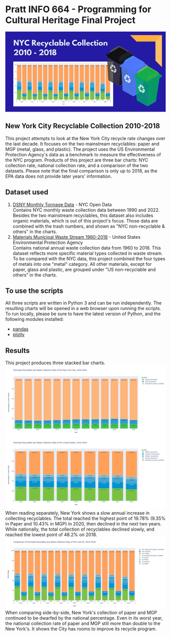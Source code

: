 # Pratt INFO 664 - Programming for Cultural Heritage Final Project
<img src="https://github.com/sunniw/NYCrecycle/blob/e5a0271c1d5796302f6eef6805c104f78d6893ca/banner.png" alt="New York City Recyclable Collection 2010 - 2018">

## New York City Recyclable Collection 2010-2018
This project attempts to look at the New York City recycle rate changes over the last decade. It focuses on the two mainstream recyclables: paper and MGP (metal, glass, and plastic). The project uses the US Environmental Protection Agency's data as a benchmark to measure the effectiveness of the NYC program. Products of this project are three bar charts: NYC collection rate, national collection rate, and a comparison of the two datasets. Please note that the final comparison is only up to 2018, as the EPA data does not provide later years' information.

## Dataset used
1. [DSNY Monthly Tonnage Data](https://data.cityofnewyork.us/City-Government/DSNY-Monthly-Tonnage-Data/ebb7-mvp5) - NYC Open Data<br>
Contains NYC monthly waste collection data between 1990 and 2022. Besides the two mainstream recyclables, this dataset also includes organic materials, which is out of this project's focus. Those data are combined with the trash numbers, and shown as "NYC non-recyclable & others" in the charts.
2. [Materials Municipal Waste Stream 1960-2018](https://edg.epa.gov/metadata/catalog/search/resource/details.page?uuid=C9310A59-16D2-4002-B36B-2B0A1C637D4E) - United States Environmental Protection Agency<br>
Contains national annual waste collection data from 1960 to 2018. This dataset reflects more specific material types collected in waste stream. To be compared with the NYC data, this project combined the four types of metals into one "metal" category. All other materials, except for paper, glass and plastic, are grouped under "US non-recyclable and others" in the charts.

## To use the scripts
All three scripts are written in Python 3 and can be run independently. The resulting charts will be opened in a web browser upon running the scripts. To run locally, please be sure to have the latest version of Python, and the following modules installed:
- [pandas](https://pandas.pydata.org/getting_started.html)
- [plotly](https://plotly.com/python/getting-started/)

## Results
This project produces three stacked bar charts.
<img src="https://github.com/sunniw/NYCrecycle/blob/main/barchart_NY.png" alt="Municipal Recyclable and Waste Collection Rate of the New York City, 2010-2022">
<img src="https://github.com/sunniw/NYCrecycle/blob/main/barchart_US.png" alt="Municipal Recyclable and Waste Collection Rate of the United States, 2010-2018">
When reading separately, New York shows a slow annual increase in collecting recyclables. The total reached the highest point of 19.78% (9.35% in Paper and 10.43% in MGP) in 2020, then declined in the next two years. While nationally, the total collection of recyclables declined slowly, and reached the lowest point of 48.2% on 2018.
<img src="https://github.com/sunniw/NYCrecycle/blob/main/barchart_compare.png" alt="Comparison of Municipal Recyclable and Waste Collection Rate of NYC and US, 2010-2018">
When comparing side-by-side, New York's collection of paper and MGP continued to be dwarfed by the national percentage. Even in its worst year, the national collection rate of paper and MGP still more than double to the New York's. It shows the City has rooms to improve its recycle program.
